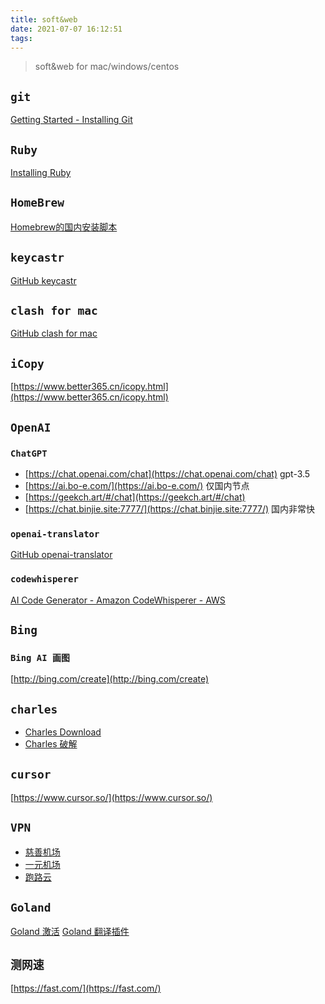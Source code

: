 ```yaml
---
title: soft&web
date: 2021-07-07 16:12:51
tags:
---
```


> soft&web for mac/windows/centos

<!--more-->

## `git`

[Getting Started - Installing Git](https://git-scm.com/book/en/v2/Getting-Started-Installing-Git)

## `Ruby`

[Installing Ruby](https://www.ruby-lang.org/en/documentation/installation/)

## `HomeBrew`

[Homebrew的国内安装脚本](https://baijiahao.baidu.com/s?id=1668544039877443967&wfr=spider&for=pc)

## `keycastr`

[GitHub keycastr](https://github.com/keycastr/keycastr)

## `clash for mac`

[GitHub clash for mac](https://github.com/yichengchen/clashX/releases)

## `iCopy`

[https://www.better365.cn/icopy.html](https://www.better365.cn/icopy.html)

## `OpenAI`

### `ChatGPT`

- [https://chat.openai.com/chat](https://chat.openai.com/chat) gpt-3.5
- [https://ai.bo-e.com/](https://ai.bo-e.com/) 仅国内节点
- [https://geekch.art/#/chat](https://geekch.art/#/chat)
- [https://chat.binjie.site:7777/](https://chat.binjie.site:7777/) 国内非常快

### `openai-translator`

[GitHub openai-translator](https://github.com/yetone/openai-translator/releases)

### `codewhisperer`

[AI Code Generator - Amazon CodeWhisperer - AWS](https://www.google.com/aclk?sa=l&ai=DChcSEwiB0Ivqt7b-AhU6Fa0GHcCpCKQYABAAGgJwdg&sig=AOD64_0ru2tVCLoPSorENk8xs0OodzB_tg&q&adurl&ved=2ahUKEwiYy4Xqt7b-AhVBJUQIHX7HDc8Q0Qx6BAgHEAE)

## `Bing`

### `Bing AI 画图`

[http://bing.com/create](http://bing.com/create)

## `charles`

- [Charles Download](https://www.charlesproxy.com/download/)
- [Charles 破解](https://www.zzzmode.com/mytools/charles/)

## `cursor`

[https://www.cursor.so/](https://www.cursor.so/)

## `VPN`

- [慈善机场](https://xn--30rs3bu7r87f.com/#/register?code=C4LrXXTf)
- [一元机场](https://xn--4gq62f52gdss.com/#/register?code=28YZMFza)
- [跑路云](https://paoluz.link/)

## `Goland`

[Goland 激活](https://www.ahhhhfs.com/30219)
[Goland 翻译插件](https://github.com/YiiGuxing/TranslationPlugin)

## `测网速`

[https://fast.com/](https://fast.com/)


